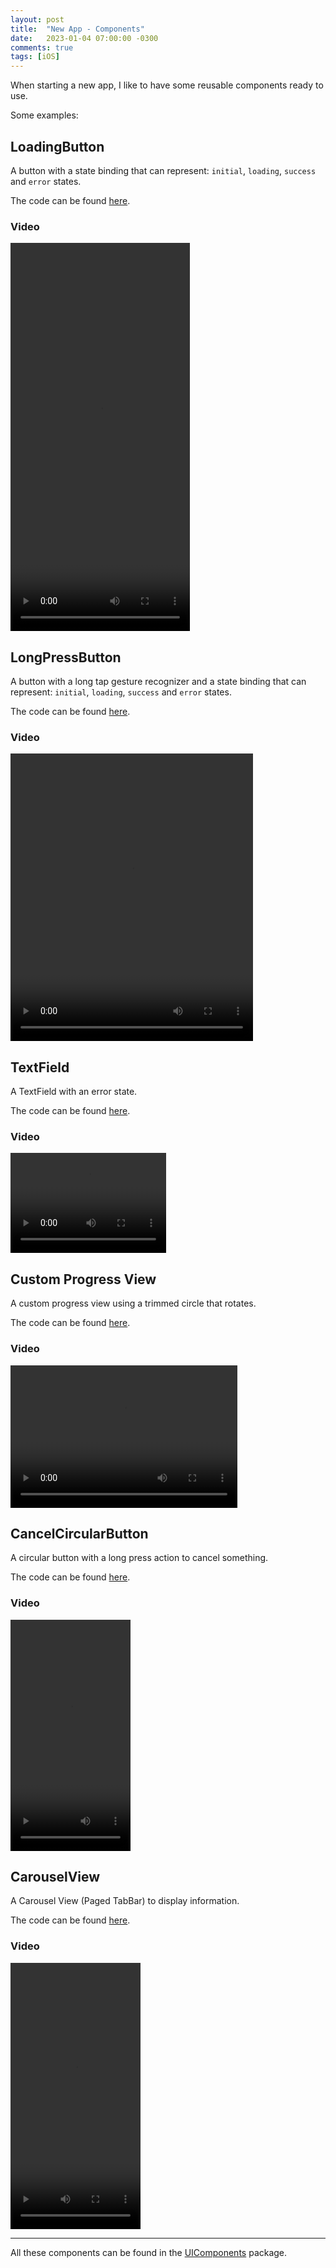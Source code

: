 ```yaml
---
layout: post
title:  "New App - Components"
date:   2023-01-04 07:00:00 -0300
comments: true
tags: [iOS]
---
```


When starting a new app, I like to have some reusable components ready to use.

Some examples:

## LoadingButton
A button with a state binding that can represent: `initial`, `loading`, `success` and `error` states.

The code can be found [here](https://gist.github.com/mdb1/d178ae0a8ad453fa4f40c9a5f21fbd29).

### Video
<video width="287" height="621" controls>
    <source src="{{static.static_files}}/resources/new-app-components/loadingButton.mp4" type="video/mp4">
</video>

## LongPressButton
A button with a long tap gesture recognizer and a state binding that can represent: `initial`, `loading`, `success` and `error` states.

The code can be found [here](https://gist.github.com/mdb1/483b907d84aec08cde7edd53f013be82).

### Video
<video width="388" height="460" controls>
    <source src="{{static.static_files}}/resources/new-app-components/longPressButton.mp4" type="video/mp4">
</video>

## TextField
A TextField with an error state.

The code can be found [here](https://gist.github.com/mdb1/6dcb3f47b54038748bcce770d8bfbdd8).

### Video
<video width="249" height="160" controls>
    <source src="{{static.static_files}}/resources/new-app-components/textfield.mp4" type="video/mp4">
</video>

## Custom Progress View
A custom progress view using a trimmed circle that rotates.

The code can be found [here](https://gist.github.com/mdb1/13df4fb33b6d3df119b89645214ca916).

### Video
<video width="363" height="228" controls>
    <source src="{{static.static_files}}/resources/new-app-components/spinner.mp4" type="video/mp4">
</video>

## CancelCircularButton
A circular button with a long press action to cancel something.

The code can be found [here](https://gist.github.com/mdb1/8eb8279adbfb0764a65d03707b9d55ec).

### Video
<video width="192" height="370" controls>
    <source src="{{static.static_files}}/resources/new-app-components/cancelButton.mp4" type="video/mp4">
</video>

## CarouselView
A Carousel View (Paged TabBar) to display information.

The code can be found [here](https://github.com/mdb1/UIComponents/blob/main/Sources/UIComponents/Carousel/CarouselView.swift).

### Video
<video width="208" height="426" controls>
    <source src="{{static.static_files}}/resources/new-app-components/carousel.mp4" type="video/mp4">
</video>

---

All these components can be found in the [UIComponents](https://github.com/mdb1/UIComponents) package.